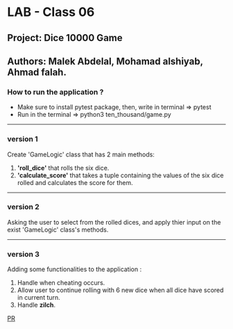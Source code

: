 # LAB - Class 06

## Project: Dice 10000 Game

## Authors: Malek Abdelal, Mohamad alshiyab, Ahmad falah. 

### How to run the application ?

- Make sure to install pytest package, then, write in terminal => pytest
- Run in the terminal => python3 ten_thousand/game.py

------

### version 1

Create 'GameLogic' class that has 2 main methods:
1. **'roll_dice'** that rolls the six dice.
2. **'calculate_score'** that takes a tuple containing the values of the six dice rolled and calculates the score for them.

------  

### version 2

Asking the user to select from the rolled dices, and apply thier input on the exist 'GameLogic' class's methods.

------

### version 3

Adding some functionalities to the application :

1. Handle when cheating occurs.
2. Allow user to continue rolling with 6 new dice when all dice have scored in current turn.
3. Handle **zilch**.


[PR](https://github.com/Malek-Abdelal/ten-thousand/pull/3)